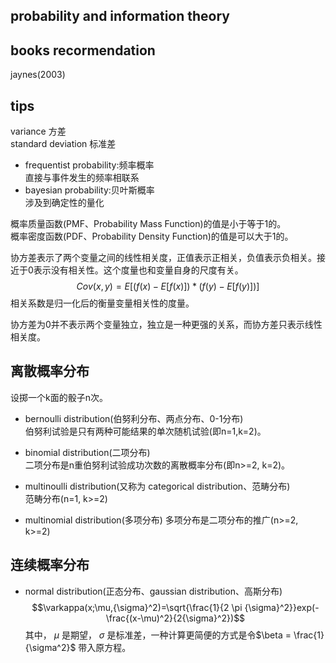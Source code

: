 probability and information theory
----
## books recormendation
jaynes(2003)

## tips
variance 方差  
standard deviation 标准差

- frequentist probability:频率概率  
直接与事件发生的频率相联系
- bayesian probability:贝叶斯概率  
涉及到确定性的量化

概率质量函数(PMF、Probability Mass Function)的值是小于等于1的。  
概率密度函数(PDF、Probability Density Function)的值是可以大于1的。

协方差表示了两个变量之间的线性相关度，正值表示正相关，负值表示负相关。接近于0表示没有相关性。这个度量也和变量自身的尺度有关。
$$Cov(x,y)=E[(f(x)-E[f(x)]) * (f(y)-E[f(y)])]$$
相关系数是归一化后的衡量变量相关性的度量。

协方差为0并不表示两个变量独立，独立是一种更强的关系，而协方差只表示线性相关度。

## 离散概率分布
设掷一个k面的骰子n次。
- bernoulli distribution(伯努利分布、两点分布、0-1分布)  
伯努利试验是只有两种可能结果的单次随机试验(即n=1,k=2)。

- binomial distribution(二项分布)  
二项分布是n重伯努利试验成功次数的离散概率分布(即n>=2, k=2)。

- multinoulli distribution(又称为 categorical distribution、范畴分布)  
范畴分布(n=1, k>=2)

- multinomial distribution(多项分布)
多项分布是二项分布的推广(n>=2, k>=2)

## 连续概率分布
- normal distribution(正态分布、gaussian distribution、高斯分布)  
$$\varkappa(x;\mu,{\sigma}^2)=\sqrt{\frac{1}{2 \pi {\sigma}^2}}exp(-\frac{(x-\mu)^2}{2{\sigma}^2})$$
其中， $\mu$ 是期望， $\sigma$ 是标准差，一种计算更简便的方式是令$\beta = \frac{1}{\sigma^2}$ 带入原方程。